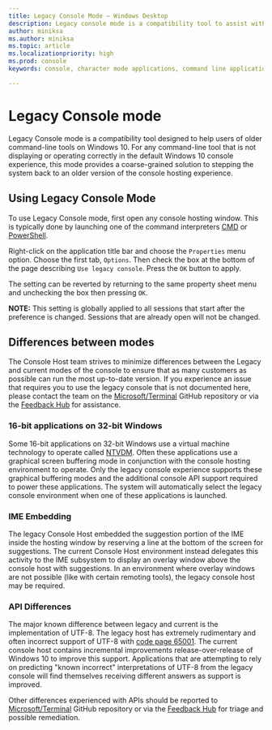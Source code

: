 ```yaml
---
title: Legacy Console Mode – Windows Desktop 
description: Legacy console mode is a compatibility tool to assist with running command-line applications that may not work with the Windows 10 console host
author: miniksa
ms.author: miniksa
ms.topic: article
ms.localizationpriority: high
ms.prod: console
keywords: console, character mode applications, command line applications, terminal applications, console api, compatibility

---
```


# Legacy Console mode

Legacy Console mode is a compatibility tool designed to help users of older command-line tools on Windows 10. For any command-line tool that is not displaying or operating correctly in the default Windows 10 console experience, this mode provides a coarse-grained solution to stepping the system back to an older version of the console hosting experience.

## Using Legacy Console Mode

To use Legacy Console mode, first open any console hosting window. This is typically done by launching one of the command interpreters [CMD](https://docs.microsoft.com/windows-server/administration/windows-commands/cmd) or [PowerShell](https://docs.microsoft.com/powershell/scripting/install/installing-windows-powershell).

Right-click on the application title bar and choose the `Properties` menu option. Choose the first tab, `Options`. Then check the box at the bottom of the page describing `Use legacy console`. Press the `OK` button to apply.

The setting can be reverted by returning to the same property sheet menu and unchecking the box then pressing `OK`.

**NOTE:** This setting is globally applied to all sessions that start after the preference is changed. Sessions that are already open will not be changed.

## Differences between modes

The Console Host team strives to minimize differences between the Legacy and current modes of the console to ensure that as many customers as possible can run the most up-to-date version. If you experience an issue that requires you to use the legacy console that is not documented here, please contact the team on the [Microsoft/Terminal](https://github.com/microsoft/terminal/) GitHub repository or via the [Feedback Hub](https://docs.microsoft.com/windows-insider/feedback-hub/feedback-hub-app) for assistance.

### 16-bit applications on 32-bit Windows

Some 16-bit applications on 32-bit Windows use a virtual machine technology to operate called [NTVDM](https://docs.microsoft.com/windows/compatibility/ntvdm-and-16-bit-app-support). Often these applications use a graphical screen buffering mode in conjunction with the console hosting environment to operate. Only the legacy console experience supports these graphical buffering modes and the additional console API support required to power these applications. The system will automatically select the legacy console environment when one of these applications is launched.

### IME Embedding

The legacy Console Host embedded the suggestion portion of the IME inside the hosting window by reserving a line at the bottom of the screen for suggestions. The current Console Host environment instead delegates this activity to the IME subsystem to display an overlay window above the console host with suggestions. In an environment where overlay windows are not possible (like with certain remoting tools), the legacy console host may be required.

### API Differences

The major known difference between legacy and current is the implementation of UTF-8. The legacy host has extremely rudimentary and often incorrect support of UTF-8 with [code page 65001](https://docs.microsoft.com/windows/win32/intl/code-pages). The current console host contains incremental improvements release-over-release of Windows 10 to improve this support. Applications that are attempting to rely on predicting "known incorrect" interpretations of UTF-8 from the legacy console will find themselves receiving different answers as support is improved. 

Other differences experienced with APIs should be reported to [Microsoft/Terminal](https://github.com/microsoft/terminal/) GitHub repository or via the [Feedback Hub](https://docs.microsoft.com/windows-insider/feedback-hub/feedback-hub-app) for triage and possible remediation.